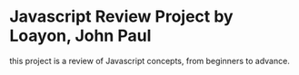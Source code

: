 # Javascript Review Project by Loayon, John Paul
this project is a review of Javascript concepts, from beginners to advance.